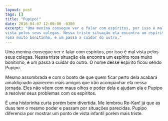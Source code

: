 ```yaml
---
layout: post
tags: []
title: "Pupipo!"
date: 2016-04-07 12:00:00 -0300
excerpt: "Uma menina consegue ver e falar com espíritos, por isso é mal
vista pelos seus colegas. Nessa triste situação ela encontra um espírito
rosa muito bonitinho, e um passa a cuidar do outro."
---
```


Uma menina consegue ver e falar com espíritos, por isso é mal vista pelos
seus colegas. Nessa triste situação ela encontra um espírito rosa muito
bonitinho, e um passa a cuidar do outro. O nome desse espírito ficou sendo
Pupipo.

Mesmo assombrada e com o boato de que quem ficar perto dela acabará
amaldiçoado aparecem mais amigos que irão acompanhar ela nessa jornada.
Eles não vêem com maus olhos o poder dela e ajudam ela e Pupipo a resolver
seus problemas com os espíritos.

É uma historinha curta porém bem divertida. Me lembrou Re-Kan! já que as
duas tem o mesmo poder e passam por situações parecidas. Pupipo diferencia
por mostrar um ponto de vista infantil porém mais triste.